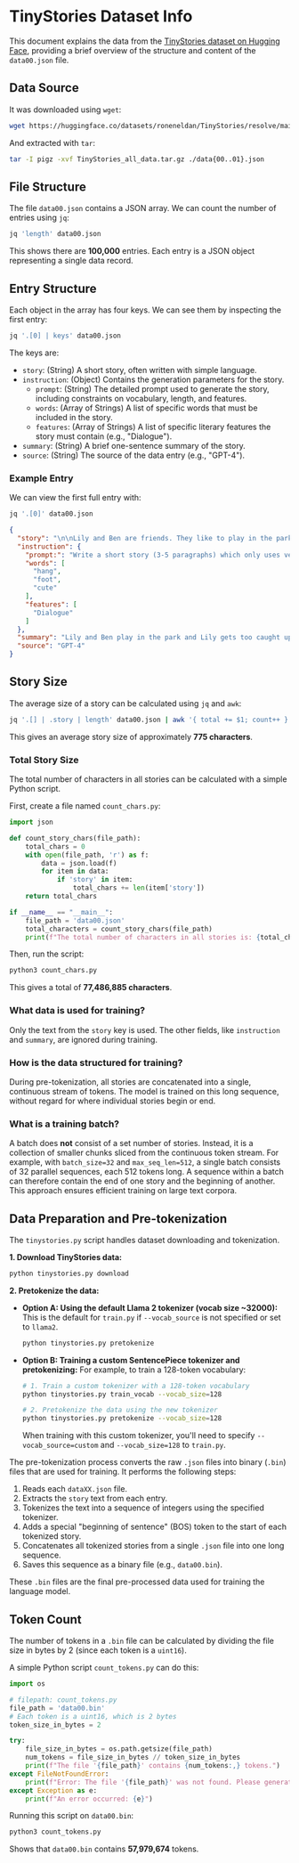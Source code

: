 # TinyStories Dataset Info

This document explains the data from the [TinyStories dataset on Hugging Face](https://huggingface.co/datasets/roneneldan/TinyStories), providing a brief overview of the structure and content of the `data00.json` file.

## Data Source

It was downloaded using `wget`:
```bash
wget https://huggingface.co/datasets/roneneldan/TinyStories/resolve/main/TinyStories_all_data.tar.gz
```

And extracted with `tar`:
```bash
tar -I pigz -xvf TinyStories_all_data.tar.gz ./data{00..01}.json
```

## File Structure

The file `data00.json` contains a JSON array. We can count the number of entries using `jq`:
```bash
jq 'length' data00.json
```
This shows there are **100,000** entries. Each entry is a JSON object representing a single data record.

## Entry Structure

Each object in the array has four keys. We can see them by inspecting the first entry:
```bash
jq '.[0] | keys' data00.json
```
The keys are:

*   `story`: (String) A short story, often written with simple language.
*   `instruction`: (Object) Contains the generation parameters for the story.
    *   `prompt`: (String) The detailed prompt used to generate the story, including constraints on vocabulary, length, and features.
    *   `words`: (Array of Strings) A list of specific words that must be included in the story.
    *   `features`: (Array of Strings) A list of specific literary features the story must contain (e.g., "Dialogue").
*   `summary`: (String) A brief one-sentence summary of the story.
*   `source`: (String) The source of the data entry (e.g., "GPT-4").

### Example Entry

We can view the first full entry with:
```bash
jq '.[0]' data00.json
```

```json
{
  "story": "\n\nLily and Ben are friends. They like to play in the park. One day, they see a big tree with a swing. Lily wants to try the swing. She runs to the tree and climbs on the swing.\n\"Push me, Ben!\" she says. Ben pushes her gently. Lily feels happy. She swings higher and higher. She laughs and shouts.\nBen watches Lily. He thinks she is cute. He wants to swing too. He waits for Lily to stop. But Lily does not stop. She swings faster and faster. She is having too much fun.\n\"Can I swing too, Lily?\" Ben asks. Lily does not hear him. She is too busy swinging. Ben feels sad. He walks away.\nLily swings so high that she loses her grip. She falls off the swing. She lands on the ground. She hurts her foot. She cries.\n\"Ow, ow, ow!\" she says. She looks for Ben. She wants him to help her. But Ben is not there. He is gone.\nLily feels sorry. She wishes she had shared the swing with Ben. She wishes he was there to hug her. She limps to the tree. She sees something hanging from a branch. It is Ben's hat. He left it for her.\nLily smiles. She thinks Ben is nice. She puts on his hat. She hopes he will come back. She wants to say sorry. She wants to be friends again.",
  "instruction": {
    "prompt:": "Write a short story (3-5 paragraphs) which only uses very simple words that a 3 year old child would understand. The story should use the verb \"hang\", the noun \"foot\" and the adjective \"cute\". The story has the following features: the story should contain at least one dialogue. Remember to only use simple words!\n\nPossible story:",
    "words": [
      "hang",
      "foot",
      "cute"
    ],
    "features": [
      "Dialogue"
    ]
  },
  "summary": "Lily and Ben play in the park and Lily gets too caught up in swinging, causing Ben to leave. Lily falls off the swing and hurts herself, but Ben leaves his hat for her as a kind gesture.",
  "source": "GPT-4"
}
```

## Story Size

The average size of a story can be calculated using `jq` and `awk`:

```bash
jq '.[] | .story | length' data00.json | awk '{ total += $1; count++ } END { print "Average story size:", total/count }'
```

This gives an average story size of approximately **775 characters**.

### Total Story Size

The total number of characters in all stories can be calculated with a simple Python script.

First, create a file named `count_chars.py`:
```python
import json

def count_story_chars(file_path):
    total_chars = 0
    with open(file_path, 'r') as f:
        data = json.load(f)
        for item in data:
            if 'story' in item:
                total_chars += len(item['story'])
    return total_chars

if __name__ == "__main__":
    file_path = 'data00.json'
    total_characters = count_story_chars(file_path)
    print(f"The total number of characters in all stories is: {total_characters}")
```

Then, run the script:
```bash
python3 count_chars.py
```

This gives a total of **77,486,885 characters**.

### What data is used for training?

Only the text from the `story` key is used. The other fields, like `instruction` and `summary`, are ignored during training.

### How is the data structured for training?

During pre-tokenization, all stories are concatenated into a single, continuous stream of tokens. The model is trained on this long sequence, without regard for where individual stories begin or end.

### What is a training batch?

A batch does **not** consist of a set number of stories. Instead, it is a collection of smaller chunks sliced from the continuous token stream. For example, with `batch_size=32` and `max_seq_len=512`, a single batch consists of 32 parallel sequences, each 512 tokens long. A sequence within a batch can therefore contain the end of one story and the beginning of another. This approach ensures efficient training on large text corpora.

## Data Preparation and Pre-tokenization

The `tinystories.py` script handles dataset downloading and tokenization.

**1. Download TinyStories data:**
```bash
python tinystories.py download
```

**2. Pretokenize the data:**

*   **Option A: Using the default Llama 2 tokenizer (vocab size ~32000):**
    This is the default for `train.py` if `--vocab_source` is not specified or set to `llama2`.
    ```bash
    python tinystories.py pretokenize
    ```

*   **Option B: Training a custom SentencePiece tokenizer and pretokenizing:**
    For example, to train a 128-token vocabulary:
    ```bash
    # 1. Train a custom tokenizer with a 128-token vocabulary
    python tinystories.py train_vocab --vocab_size=128
    
    # 2. Pretokenize the data using the new tokenizer
    python tinystories.py pretokenize --vocab_size=128
    ```
    When training with this custom tokenizer, you'll need to specify `--vocab_source=custom` and `--vocab_size=128` to `train.py`.

The pre-tokenization process converts the raw `.json` files into binary (`.bin`) files that are used for training. It performs the following steps:

1.  Reads each `dataXX.json` file.
2.  Extracts the `story` text from each entry.
3.  Tokenizes the text into a sequence of integers using the specified tokenizer.
4.  Adds a special "beginning of sentence" (BOS) token to the start of each tokenized story.
5.  Concatenates all tokenized stories from a single `.json` file into one long sequence.
6.  Saves this sequence as a binary file (e.g., `data00.bin`).

These `.bin` files are the final pre-processed data used for training the language model.

## Token Count

The number of tokens in a `.bin` file can be calculated by dividing the file size in bytes by 2 (since each token is a `uint16`).

A simple Python script `count_tokens.py` can do this:
```python
import os

# filepath: count_tokens.py
file_path = 'data00.bin'
# Each token is a uint16, which is 2 bytes
token_size_in_bytes = 2

try:
    file_size_in_bytes = os.path.getsize(file_path)
    num_tokens = file_size_in_bytes // token_size_in_bytes
    print(f"The file '{file_path}' contains {num_tokens:,} tokens.")
except FileNotFoundError:
    print(f"Error: The file '{file_path}' was not found. Please generate it first.")
except Exception as e:
    print(f"An error occurred: {e}")
```

Running this script on `data00.bin`:
```bash
python3 count_tokens.py
```
Shows that `data00.bin` contains **57,979,674** tokens.
